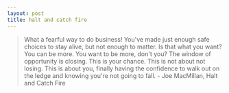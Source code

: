 ```yaml
---
layout: post
title: halt and catch fire 
---
```


> What a fearful way to do business! You've made just enough safe choices to stay alive, but not enough to matter. Is that what you want? You can be more. You want to be more, don't you? The window of opportunity is closing. This is your chance. This is not about not losing. This is about you, finally having the confidence to walk out on the ledge and knowing you're not going to fall. - Joe MacMillan, Halt and Catch Fire
